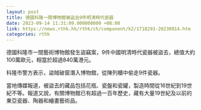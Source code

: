 ```yaml
---
layout: post
title: 德國科隆一間博物館被盜去9件明清時代瓷器
date: 2023-09-14 11:31:09.000000000 +08:00
link: https://news.rthk.hk/rthk/ch/component/k2/1718293-20230914.htm
categories: rthk
---
```


德國科隆市一間藝術博物館發生盜竊案，9件中國明清時代瓷器被盜去，總值大約100萬歐元，相當於超過840萬港元。

科隆市警方表示，盜賊破窗潛入博物館，從陳列櫃中偷走9件瓷器。

當地傳媒報道，被盜去的藏品包括花瓶、瓷盤和瓷罐，製造時間從16世紀到19世紀不等。報道又說，有關博物館已有超過一百年歷史，藏有大量19世紀及以前的東亞瓷器、陶器和繪畫藝術品。
